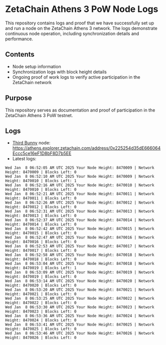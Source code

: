 # ZetaChain Athens 3 PoW Node Logs
This repository contains logs and proof that we have successfully set up and run a node on the ZetaChain Athens 3 network. The logs demonstrate continuous node operation, including synchronization details and performance.

## Contents
- Node setup information
- Synchronization logs with block height details
- Ongoing proof of work logs to verify active participation in the ZetaChain network

## Purpose
This repository serves as documentation and proof of participation in the ZetaChain Athens 3 PoW testnet.

## Logs

- [Third Bunny](https://thirdbunny.xyz/) node: https://athens.explorer.zetachain.com/address/0x225254d35dE666064Eccc5ce16eF1D8bF8D7b5EE
- Latest logs:
```
Wed Jan  8 06:52:05 AM UTC 2025 Your Node Height: 8470009 | Network Height: 8470009 | Blocks Left: 0
Wed Jan  8 06:52:10 AM UTC 2025 Your Node Height: 8470009 | Network Height: 8470010 | Blocks Left: 1
Wed Jan  8 06:52:16 AM UTC 2025 Your Node Height: 8470010 | Network Height: 8470010 | Blocks Left: 0
Wed Jan  8 06:52:21 AM UTC 2025 Your Node Height: 8470011 | Network Height: 8470011 | Blocks Left: 0
Wed Jan  8 06:52:26 AM UTC 2025 Your Node Height: 8470012 | Network Height: 8470012 | Blocks Left: 0
Wed Jan  8 06:52:31 AM UTC 2025 Your Node Height: 8470013 | Network Height: 8470013 | Blocks Left: 0
Wed Jan  8 06:52:37 AM UTC 2025 Your Node Height: 8470014 | Network Height: 8470014 | Blocks Left: 0
Wed Jan  8 06:52:42 AM UTC 2025 Your Node Height: 8470015 | Network Height: 8470015 | Blocks Left: 0
Wed Jan  8 06:52:47 AM UTC 2025 Your Node Height: 8470016 | Network Height: 8470016 | Blocks Left: 0
Wed Jan  8 06:52:53 AM UTC 2025 Your Node Height: 8470017 | Network Height: 8470017 | Blocks Left: 0
Wed Jan  8 06:52:58 AM UTC 2025 Your Node Height: 8470018 | Network Height: 8470018 | Blocks Left: 0
Wed Jan  8 06:53:04 AM UTC 2025 Your Node Height: 8470018 | Network Height: 8470019 | Blocks Left: 1
Wed Jan  8 06:53:09 AM UTC 2025 Your Node Height: 8470019 | Network Height: 8470019 | Blocks Left: 0
Wed Jan  8 06:53:14 AM UTC 2025 Your Node Height: 8470020 | Network Height: 8470020 | Blocks Left: 0
Wed Jan  8 06:53:20 AM UTC 2025 Your Node Height: 8470021 | Network Height: 8470021 | Blocks Left: 0
Wed Jan  8 06:53:25 AM UTC 2025 Your Node Height: 8470022 | Network Height: 8470022 | Blocks Left: 0
Wed Jan  8 06:53:30 AM UTC 2025 Your Node Height: 8470023 | Network Height: 8470023 | Blocks Left: 0
Wed Jan  8 06:53:36 AM UTC 2025 Your Node Height: 8470024 | Network Height: 8470024 | Blocks Left: 0
Wed Jan  8 06:53:41 AM UTC 2025 Your Node Height: 8470025 | Network Height: 8470025 | Blocks Left: 0
Wed Jan  8 06:53:46 AM UTC 2025 Your Node Height: 8470026 | Network Height: 8470026 | Blocks Left: 0
```
